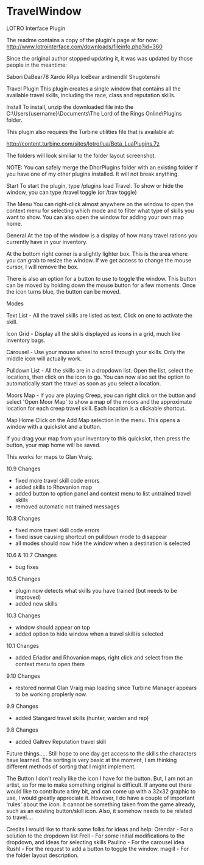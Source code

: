 TravelWindow
============
LOTRO Interface Plugin

The readme contains a copy of the plugin's page at for now: http://www.lotrointerface.com/downloads/fileinfo.php?id=360

Since the original author stopped updating it, it was was updated by those people in the meantime:

Sabori
DaBear78
Xardo
RRys
IceBear
ardinendlil
Shugotenshi

Travel Plugin
This plugin creates a single window that contains all the available travel skills, including the race, class and reputation skills.

Install
To install, unzip the downloaded file into the C:\Users\{username}\Documents\The Lord of the Rings Online\Plugins folder.

This plugin also requires the Turbine utilities file that is available at: 

http://content.turbine.com/sites/lotro/lua/Beta_LuaPlugins.7z

The folders will look similiar to the folder layout screenshot.

NOTE: You can safely merge the DhorPlugins folder with an existing folder if you have one of my other plugins installed. It will not break anything.

Start
To start the plugin, type /plugins load Travel.
To show or hide the window, you can type /travel toggle (or /trav toggle)

The Menu
You can right-click almost anywhere on the window to open the context menu for selecting which mode and to filter what type of skills you want to show. You can also open the window for adding your own map home.

General
At the top of the window is a display of how many travel rations you currently have in your inventory.

At the bottom right corner is a slightly lighter box. This is the area where you can grab to resize the window. If we get access to change the mouse cursor, I will remove the box.

There is also an option for a button to use to toggle the window. This button can be moved by holding down the mouse button for a few moments. Once the icon turns blue, the button can be moved.

Modes

Text List - All the travel skills are listed as text. Click on one to activate the skill.

Icon Grid - Display all the skills displayed as icons in a grid, much like inventory bags.

Carousel - Use your mouse wheel to scroll through your skills. Only the middle icon will actually work.

Pulldown List - All the skills are in a dropdown list. Open the list, select the locations, then click on the icon to go. You can now also set the option to automatically start the travel as soon as you select a location.

Moors Map - If you are playing Creep, you can right click on the button and select 'Open Moor Map' to show a map of the moors and the approximate location for each creep travel skill. Each location is a clickable shortcut.

Map Home
Click on the Add Map selection in the menu. This opens a window with a quickslot and a button. 

If you drag your map from your inventory to this quickslot, then press the button, your map home will be saved.

This works for maps to Glan Vraig.

10.9 Changes
- fixed more travel skill code errors
- added skills to Rhovanion map
- added button to option panel and context menu to list untrained travel skills
- removed automatic not trained messages

10.8 Changes
- fixed more travel skill code errors
- fixed issue causing shortcut on pulldown mode to disappear
- all modes should now hide the window when a destination is selected

10.6 & 10.7 Changes
- bug fixes

10.5 Changes
- plugin now detects what skills you have trained (but needs to be improved)
- added new skills

10.3 Changes
- window should appear on top
- added option to hide window when a travel skill is selected

10.1 Changes
- added Eriador and Rhovanion maps, right click and select from the context menu to open them

9.10 Changes
- restored normal Glan Vraig map loading since Turbine Manager appears to be working proplerly now.

9.9 Changes
- added Stangard travel skills (hunter, warden and rep)

9.8 Changes
- added Galtrev Reputation travel skill


Future things.....
Still hope to one day get access to the skills the characters have learned.
The sorting is very basic at the moment, I am thinking different methods of sorting that I might implement.

The Button
I don't really like the icon I have for the button. But, I am not an artist, so for me to make something original is difficult. If anyone out there would like to contribute a tiny bit, and can come up with a 32x32 graphic to use, I would greatly appreciate it. However, I do have a couple of important 'rules' about the icon. It cannot be something taken from the game already, such as an existing button/skill icon. Also, it somehow needs to be related to travel....

Credits
I would like to thank some folks for ideas and help:
Orendar - For a solution to the dropdown list
Frell - For some initial modifications to the dropdown, and ideas for selecting skills
Paulino - For the carousel idea
Rushl - For the request to add a button to toggle the window.
magill - For the folder layout description.
